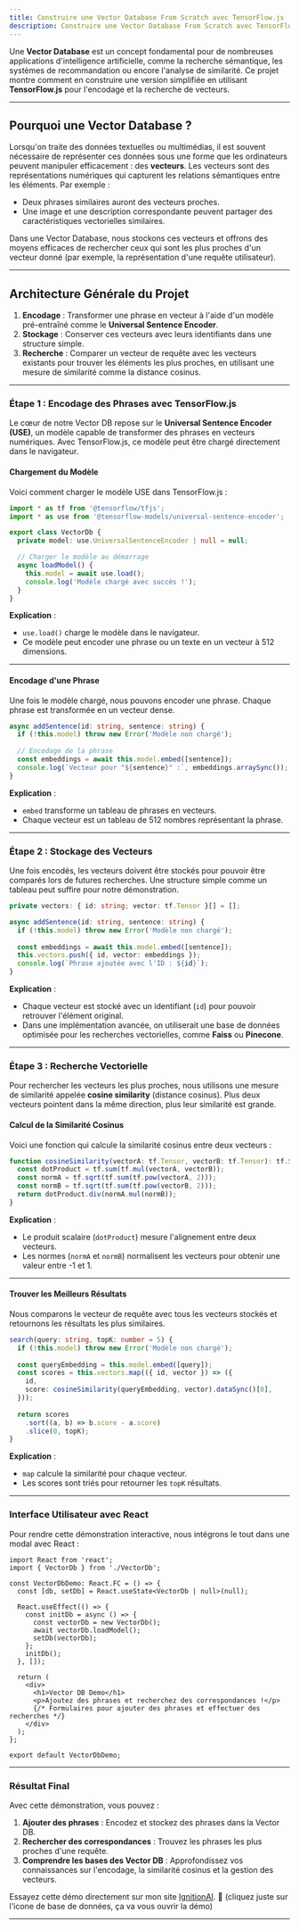 ```yaml
---
title: Construire une Vector Database From Scratch avec TensorFlow.js
description: Construire une Vector Database From Scratch avec TensorFlow.js
---
```


Une **Vector Database** est un concept fondamental pour de nombreuses applications d'intelligence artificielle, comme la recherche sémantique, les systèmes de recommandation ou encore l'analyse de similarité. Ce projet montre comment en construire une version simplifiée en utilisant **TensorFlow.js** pour l'encodage et la recherche de vecteurs.

---

## Pourquoi une Vector Database ?

Lorsqu'on traite des données textuelles ou multimédias, il est souvent nécessaire de représenter ces données sous une forme que les ordinateurs peuvent manipuler efficacement : des **vecteurs**. Les vecteurs sont des représentations numériques qui capturent les relations sémantiques entre les éléments. Par exemple :

- Deux phrases similaires auront des vecteurs proches.
- Une image et une description correspondante peuvent partager des caractéristiques vectorielles similaires.

Dans une Vector Database, nous stockons ces vecteurs et offrons des moyens efficaces de rechercher ceux qui sont les plus proches d'un vecteur donné (par exemple, la représentation d'une requête utilisateur).

---

## Architecture Générale du Projet

1. **Encodage** : Transformer une phrase en vecteur à l'aide d'un modèle pré-entraîné comme le **Universal Sentence Encoder**.
2. **Stockage** : Conserver ces vecteurs avec leurs identifiants dans une structure simple.
3. **Recherche** : Comparer un vecteur de requête avec les vecteurs existants pour trouver les éléments les plus proches, en utilisant une mesure de similarité comme la distance cosinus.

---

### Étape 1 : Encodage des Phrases avec TensorFlow.js

Le cœur de notre Vector DB repose sur le **Universal Sentence Encoder (USE)**, un modèle capable de transformer des phrases en vecteurs numériques. Avec TensorFlow.js, ce modèle peut être chargé directement dans le navigateur.

#### Chargement du Modèle

Voici comment charger le modèle USE dans TensorFlow.js :

```typescript
import * as tf from '@tensorflow/tfjs';
import * as use from '@tensorflow-models/universal-sentence-encoder';

export class VectorDb {
  private model: use.UniversalSentenceEncoder | null = null;

  // Charger le modèle au démarrage
  async loadModel() {
    this.model = await use.load();
    console.log('Modèle chargé avec succès !');
  }
}
```

**Explication** :  

- `use.load()` charge le modèle dans le navigateur.
- Ce modèle peut encoder une phrase ou un texte en un vecteur à 512 dimensions.

---

#### Encodage d'une Phrase

Une fois le modèle chargé, nous pouvons encoder une phrase. Chaque phrase est transformée en un vecteur dense.

```typescript
async addSentence(id: string, sentence: string) {
  if (!this.model) throw new Error('Modèle non chargé');
  
  // Encodage de la phrase
  const embeddings = await this.model.embed([sentence]);
  console.log(`Vecteur pour "${sentence}" :`, embeddings.arraySync());
}
```

**Explication** :  

- `embed` transforme un tableau de phrases en vecteurs.
- Chaque vecteur est un tableau de 512 nombres représentant la phrase.

---

### Étape 2 : Stockage des Vecteurs

Une fois encodés, les vecteurs doivent être stockés pour pouvoir être comparés lors de futures recherches. Une structure simple comme un tableau peut suffire pour notre démonstration.

```typescript
private vectors: { id: string; vector: tf.Tensor }[] = [];

async addSentence(id: string, sentence: string) {
  if (!this.model) throw new Error('Modèle non chargé');
  
  const embeddings = await this.model.embed([sentence]);
  this.vectors.push({ id, vector: embeddings });
  console.log(`Phrase ajoutée avec l'ID : ${id}`);
}
```

**Explication** :  

- Chaque vecteur est stocké avec un identifiant (`id`) pour pouvoir retrouver l'élément original.
- Dans une implémentation avancée, on utiliserait une base de données optimisée pour les recherches vectorielles, comme **Faiss** ou **Pinecone**.

---

### Étape 3 : Recherche Vectorielle

Pour rechercher les vecteurs les plus proches, nous utilisons une mesure de similarité appelée **cosine similarity** (distance cosinus). Plus deux vecteurs pointent dans la même direction, plus leur similarité est grande.

#### Calcul de la Similarité Cosinus

Voici une fonction qui calcule la similarité cosinus entre deux vecteurs :

```typescript
function cosineSimilarity(vectorA: tf.Tensor, vectorB: tf.Tensor): tf.Scalar {
  const dotProduct = tf.sum(tf.mul(vectorA, vectorB));
  const normA = tf.sqrt(tf.sum(tf.pow(vectorA, 2)));
  const normB = tf.sqrt(tf.sum(tf.pow(vectorB, 2)));
  return dotProduct.div(normA.mul(normB));
}
```

**Explication** :  

- Le produit scalaire (`dotProduct`) mesure l'alignement entre deux vecteurs.
- Les normes (`normA` et `normB`) normalisent les vecteurs pour obtenir une valeur entre -1 et 1.

---

#### Trouver les Meilleurs Résultats

Nous comparons le vecteur de requête avec tous les vecteurs stockés et retournons les résultats les plus similaires.

```typescript
search(query: string, topK: number = 5) {
  if (!this.model) throw new Error('Modèle non chargé');
  
  const queryEmbedding = this.model.embed([query]);
  const scores = this.vectors.map(({ id, vector }) => ({
    id,
    score: cosineSimilarity(queryEmbedding, vector).dataSync()[0],
  }));
  
  return scores
    .sort((a, b) => b.score - a.score)
    .slice(0, topK);
}
```

**Explication** :  

- `map` calcule la similarité pour chaque vecteur.
- Les scores sont triés pour retourner les `topK` résultats.

---

### Interface Utilisateur avec React

Pour rendre cette démonstration interactive, nous intégrons le tout dans une modal avec React :

```tsx
import React from 'react';
import { VectorDb } from './VectorDb';

const VectorDbDemo: React.FC = () => {
  const [db, setDb] = React.useState<VectorDb | null>(null);

  React.useEffect(() => {
    const initDb = async () => {
      const vectorDb = new VectorDb();
      await vectorDb.loadModel();
      setDb(vectorDb);
    };
    initDb();
  }, []);

  return (
    <div>
      <h1>Vector DB Demo</h1>
      <p>Ajoutez des phrases et recherchez des correspondances !</p>
      {/* Formulaires pour ajouter des phrases et effectuer des recherches */}
    </div>
  );
};

export default VectorDbDemo;
```

---

### Résultat Final

Avec cette démonstration, vous pouvez :

1. **Ajouter des phrases** : Encodez et stockez des phrases dans la Vector DB.
2. **Rechercher des correspondances** : Trouvez les phrases les plus proches d'une requête.
3. **Comprendre les bases des Vector DB** : Approfondissez vos connaissances sur l'encodage, la similarité cosinus et la gestion des vecteurs.

Essayez cette démo directement sur mon site [IgnitionAI](https://www.ignitionai.fr). 🎉
(cliquez juste sur l'icone de base de données, ça va vous ouvrir la démo)

---
